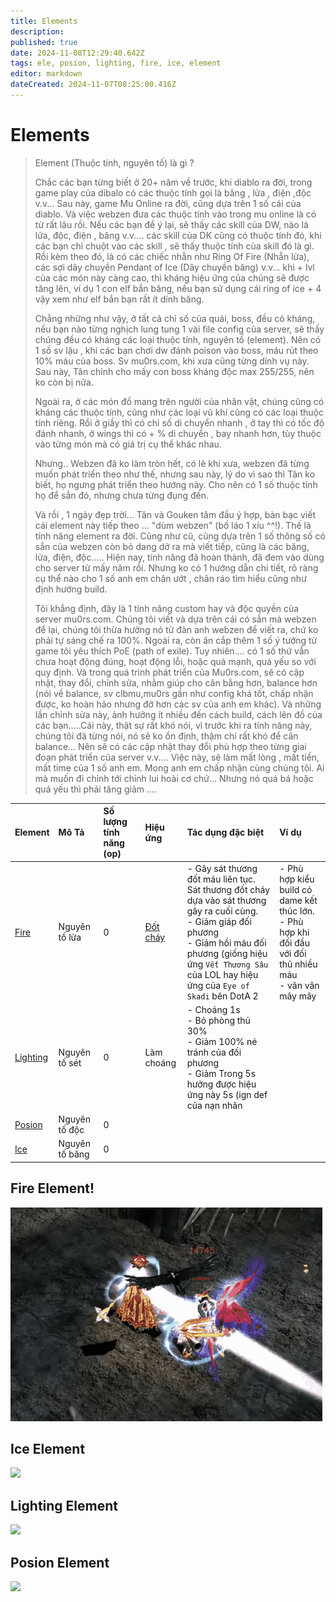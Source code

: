 ```yaml
---
title: Elements
description: 
published: true
date: 2024-11-08T12:29:40.642Z
tags: ele, posion, lighting, fire, ice, element
editor: markdown
dateCreated: 2024-11-07T08:25:00.416Z
---
```


# Elements

> Element  (Thuộc tính, nguyên tố) là gì ?
>
> Chắc các bạn từng biết ở 20+ năm về trước, khi diablo ra đời, trong game play của dibalo có các thuộc tính gọi là băng , lửa , điện ,độc v.v... Sau này, game Mu Online ra đời, cũng dựa trên 1 số cái của diablo. Và việc webzen đưa các thuộc tính vào trong mu online là có từ rất lâu rồi. Nếu các bạn để ý lại, sẽ thấy các skill của DW, nào là lửa, độc, điện , băng v.v.... các skill của DK cũng có thuộc tính đó, khi các bạn chỉ chuột vào các skill , sẽ thấy thuộc tính của skill đó là gì. Rồi kèm theo đó, là có các chiếc nhẫn như Ring Of Fire (Nhẫn lửa), các sợi dây chuyền Pendant of Ice (Dây chuyền băng) v.v... khi + lvl của các món này càng cao, thì kháng hiệu ứng của chúng sẽ được tăng lên, ví dụ 1 con elf bắn băng, nếu bạn sử dụng cái ring of ice + 4 vậy xem như elf bắn bạn rất ít dính băng.
>
> Chẳng những như vậy, ở tất cả chỉ số của quái, boss, đều có kháng, nếu bạn nào từng nghịch lung tung 1 vài file config của server, sẽ thấy chúng đều có kháng các loại thuộc tính, nguyên tố (element). Nên có 1 số sv lậu , khi các bạn chơi dw đánh poison vào boss, máu rút theo 10% máu của boss. Sv mu0rs.com, khi xưa cũng từng dính vụ này. Sau này, Tân chỉnh cho mấy con boss kháng độc max 255/255, nên ko còn bị nữa.
> 
> Ngoài ra, ở các món đồ mang trên người của nhân vật, chúng cũng có kháng các thuộc tính, cũng như các loại vũ khí cũng có các loại thuộc tính riêng. Rồi ở giầy thì có chỉ số di chuyển nhanh , ở tay thì có tốc độ đánh nhanh, ở wings thì có + % di chuyển , bay nhanh hơn, tùy thuộc vào từng món mà có giá trị cụ thể khác nhau.
> 
> Nhưng.. Webzen đã ko làm tròn hết, có lẽ khi xưa, webzen đã từng muốn phát triển theo như thế, nhưng sau này, lý do vì sao thì Tân ko biết, họ ngưng phát triển theo hướng này. Cho nên có 1 số thuộc tính họ để sẳn đó, nhưng chưa từng đụng đến.
> 
> Và rồi , 1 ngày đẹp trời... Tân và Gouken tâm đầu ý hợp, bàn bạc viết cái element này tiếp theo ... "dùm webzen" (bố láo 1 xíu ^^!). Thế là tính năng element ra đời. Cũng như cũ, cũng dựa trên 1 số thông số có sẳn của webzen còn bỏ dang dở ra mà viết tiếp, cũng là các băng, lửa, điện, độc..... Hiện nay, tính năng đã hoàn thành, đã đem vào dùng cho server từ mấy năm rồi. Nhưng ko có 1 hướng dẫn chi tiết, rõ ràng cụ thể nào cho 1 số anh em chân ướt , chân ráo tìm hiểu cũng như định hướng build.
>
> Tôi khẳng định, đây là 1 tính năng custom hay và độc quyền của server mu0rs.com. Chúng tôi viết và dựa trên cái có sẳn mà webzen để lại, chúng tôi thừa hưởng nó từ đàn anh webzen để viết ra, chứ ko phải tự sáng chế ra 100%. Ngoài ra, còn ăn cắp thêm 1 số ý tưởng từ game tôi yêu thích PoE (path of exile). Tuy nhiên.... có 1 số thứ vẫn chưa hoạt động đúng, hoạt động lỗi, hoặc quá mạnh, quá yếu so với quy định. Và trong quá trình phát triển của Mu0rs.com, sẽ có cập nhật, thay đổi, chỉnh sửa, nhằm giúp cho cân bằng hơn, balance hơn (nói về balance, sv clbmu,mu0rs gần như config khá tốt, chấp nhận được, ko hoàn hảo nhưng đở hơn các sv của anh em khác). Và những lần chỉnh sửa này, ảnh hưởng ít nhiều đến cách build, cách lên đồ của các bạn.....Cái này, thật sự rất khó nói, vì trước khi ra tính năng này, chúng tôi đã từng nói, nó sẽ ko ổn định, thậm chí rất khó để cân balance... Nên sẽ có các cập nhật thay đổi phù hợp theo từng giai đoạn phát triển của server v.v.... Việc này, sẽ làm mất lòng , mất tiền, mất time của 1 số anh em. Mong anh em chấp nhận cùng chúng tôi. Ai mà muốn đi chỉnh tới chỉnh lui hoài cơ chứ... Nhưng nó quá bá hoặc quá yếu thì phải tăng giảm ....

| Element | Mô Tả | Số lượng tính năng (op) | Hiệu ứng | Tác dụng đặc biệt | Ví dụ |
|:--------|:------|:------------------------|:---------|:------------------|:------|
| [Fire](#fire-element)         | Nguyên tố lửa | 0 | [Đốt cháy](https://youtu.be/DIOkvO-GxsM?feature=shared)   | - Gây sát thương đốt máu liên tục. Sát thương đốt cháy dựa vào sát thương gây ra cuối cùng. <br>- Giảm giáp đối phương <br>- Giảm hồi máu đối phương (giống hiệu ứng `Vết Thương Sâu` của LOL hay hiệu ứng của `Eye of Skadi` bên DotA 2  | - Phù hợp kiểu build có dame kết thúc lớn. <br>- Phù hợp khi đối đầu với đối thủ nhiều máu <br>- vân vân mây mây |
| [Lighting](#lighting-element) | Nguyên tố sét | 0 | Làm choáng | - Choáng 1s <br> - Bỏ phòng thủ 30% <br> - Giảm 100% né tránh của đối phương <br> - Giảm  Trong 5s hưởng được hiệu ứng này 5s (ign def của nạn nhân  ||
| [Posion](#posion-element)     | Nguyên tố độc  | 0 | | ||
| [Ice](#ice-element)           | Nguyên tố băng | 0 | | ||

## Fire Element!
![ele-fire-spec.gif](/ele-fire-spec.gif)

## Ice Element

[![](http://img.youtube.com/vi/XZ_F8OPz7wc/0.jpg)](https://www.youtube.com/watch?v=XZ_F8OPz7wc)

## Lighting Element
[![](http://img.youtube.com/vi/oJ7jYE5iwwE/0.jpg)](https://www.youtube.com/watch?v=oJ7jYE5iwwE)

## Posion Element

[![](http://img.youtube.com/vi/zrUPW3ucWsk/0.jpg)](https://www.youtube.com/watch?v=zrUPW3ucWsk)

